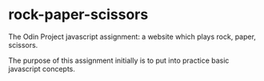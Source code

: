 # rock-paper-scissors
The Odin Project javascript assignment: a website which plays rock, paper, scissors.

The purpose of this assignment initially is to put into practice basic javascript concepts.
